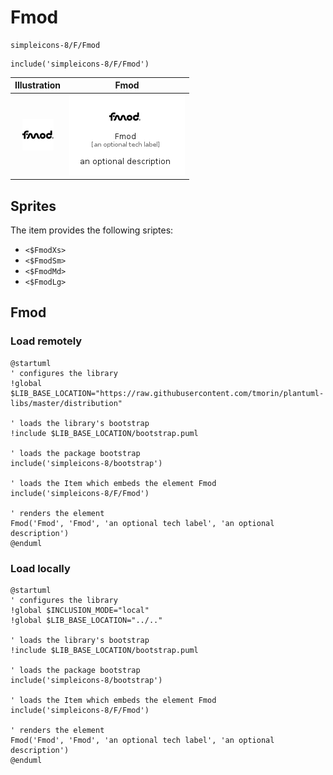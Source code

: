 # Fmod


```text
simpleicons-8/F/Fmod
```

```text
include('simpleicons-8/F/Fmod')
```



| Illustration | Fmod |
| :---: | :---: |
| ![illustration for Illustration](../../simpleicons-8/F/Fmod.png) | ![illustration for Fmod](../../simpleicons-8/F/Fmod.Local.png) |



## Sprites
The item provides the following sriptes:

- `<$FmodXs>`
- `<$FmodSm>`
- `<$FmodMd>`
- `<$FmodLg>`





## Fmod

### Load remotely
```plantuml
@startuml
' configures the library
!global $LIB_BASE_LOCATION="https://raw.githubusercontent.com/tmorin/plantuml-libs/master/distribution"

' loads the library's bootstrap
!include $LIB_BASE_LOCATION/bootstrap.puml

' loads the package bootstrap
include('simpleicons-8/bootstrap')

' loads the Item which embeds the element Fmod
include('simpleicons-8/F/Fmod')

' renders the element
Fmod('Fmod', 'Fmod', 'an optional tech label', 'an optional description')
@enduml
```

### Load locally
```plantuml
@startuml
' configures the library
!global $INCLUSION_MODE="local"
!global $LIB_BASE_LOCATION="../.."

' loads the library's bootstrap
!include $LIB_BASE_LOCATION/bootstrap.puml

' loads the package bootstrap
include('simpleicons-8/bootstrap')

' loads the Item which embeds the element Fmod
include('simpleicons-8/F/Fmod')

' renders the element
Fmod('Fmod', 'Fmod', 'an optional tech label', 'an optional description')
@enduml
```

